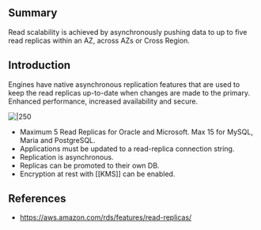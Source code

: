 ## Summary

Read scalability is achieved by asynchronously pushing data to up to five read replicas within an AZ, across AZs or Cross Region. 

## Introduction

Engines have native asynchronous replication features that are used to keep the read replicas up-to-date when changes are made to the primary. Enhanced performance, increased availability and secure.

![|250](https://d1.awsstatic.com/asset-repository/read-replicas-scaling-disaster-recovery.3b8da7093daeb1e87426225caf49e32efe7ae01a.png)

- Maximum 5 Read Replicas for Oracle and Microsoft. Max 15 for MySQL, Maria and PostgreSQL.
- Applications must be updated to a read-replica connection string.
- Replication is asynchronous.
- Replicas can be promoted to their own DB.
- Encryption at rest with [[KMS]] can be enabled.

## References

- https://aws.amazon.com/rds/features/read-replicas/
